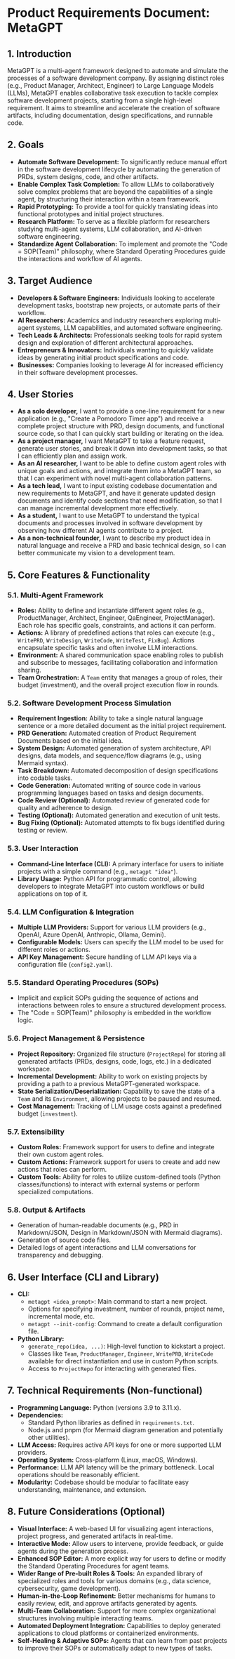# Product Requirements Document: MetaGPT

## 1. Introduction

MetaGPT is a multi-agent framework designed to automate and simulate the processes of a software development company. By assigning distinct roles (e.g., Product Manager, Architect, Engineer) to Large Language Models (LLMs), MetaGPT enables collaborative task execution to tackle complex software development projects, starting from a single high-level requirement. It aims to streamline and accelerate the creation of software artifacts, including documentation, design specifications, and runnable code.

## 2. Goals

*   **Automate Software Development:** To significantly reduce manual effort in the software development lifecycle by automating the generation of PRDs, system designs, code, and other artifacts.
*   **Enable Complex Task Completion:** To allow LLMs to collaboratively solve complex problems that are beyond the capabilities of a single agent, by structuring their interaction within a team framework.
*   **Rapid Prototyping:** To provide a tool for quickly translating ideas into functional prototypes and initial project structures.
*   **Research Platform:** To serve as a flexible platform for researchers studying multi-agent systems, LLM collaboration, and AI-driven software engineering.
*   **Standardize Agent Collaboration:** To implement and promote the "Code = SOP(Team)" philosophy, where Standard Operating Procedures guide the interactions and workflow of AI agents.

## 3. Target Audience

*   **Developers & Software Engineers:** Individuals looking to accelerate development tasks, bootstrap new projects, or automate parts of their workflow.
*   **AI Researchers:** Academics and industry researchers exploring multi-agent systems, LLM capabilities, and automated software engineering.
*   **Tech Leads & Architects:** Professionals seeking tools for rapid system design and exploration of different architectural approaches.
*   **Entrepreneurs & Innovators:** Individuals wanting to quickly validate ideas by generating initial product specifications and code.
*   **Businesses:** Companies looking to leverage AI for increased efficiency in their software development processes.

## 4. User Stories

*   **As a solo developer,** I want to provide a one-line requirement for a new application (e.g., "Create a Pomodoro Timer app") and receive a complete project structure with PRD, design documents, and functional source code, so that I can quickly start building or iterating on the idea.
*   **As a project manager,** I want MetaGPT to take a feature request, generate user stories, and break it down into development tasks, so that I can efficiently plan and assign work.
*   **As an AI researcher,** I want to be able to define custom agent roles with unique goals and actions, and integrate them into a MetaGPT team, so that I can experiment with novel multi-agent collaboration patterns.
*   **As a tech lead,** I want to input existing codebase documentation and new requirements to MetaGPT, and have it generate updated design documents and identify code sections that need modification, so that I can manage incremental development more effectively.
*   **As a student,** I want to use MetaGPT to understand the typical documents and processes involved in software development by observing how different AI agents contribute to a project.
*   **As a non-technical founder,** I want to describe my product idea in natural language and receive a PRD and basic technical design, so I can better communicate my vision to a development team.

## 5. Core Features & Functionality

### 5.1. Multi-Agent Framework
*   **Roles:** Ability to define and instantiate different agent roles (e.g., ProductManager, Architect, Engineer, QaEngineer, ProjectManager). Each role has specific goals, constraints, and actions it can perform.
*   **Actions:** A library of predefined actions that roles can execute (e.g., `WritePRD`, `WriteDesign`, `WriteCode`, `WriteTest`, `FixBug`). Actions encapsulate specific tasks and often involve LLM interactions.
*   **Environment:** A shared communication space enabling roles to publish and subscribe to messages, facilitating collaboration and information sharing.
*   **Team Orchestration:** A `Team` entity that manages a group of roles, their budget (investment), and the overall project execution flow in rounds.

### 5.2. Software Development Process Simulation
*   **Requirement Ingestion:** Ability to take a single natural language sentence or a more detailed document as the initial project requirement.
*   **PRD Generation:** Automated creation of Product Requirement Documents based on the initial idea.
*   **System Design:** Automated generation of system architecture, API designs, data models, and sequence/flow diagrams (e.g., using Mermaid syntax).
*   **Task Breakdown:** Automated decomposition of design specifications into codable tasks.
*   **Code Generation:** Automated writing of source code in various programming languages based on tasks and design documents.
*   **Code Review (Optional):** Automated review of generated code for quality and adherence to design.
*   **Testing (Optional):** Automated generation and execution of unit tests.
*   **Bug Fixing (Optional):** Automated attempts to fix bugs identified during testing or review.

### 5.3. User Interaction
*   **Command-Line Interface (CLI):** A primary interface for users to initiate projects with a simple command (e.g., `metagpt "idea"`).
*   **Library Usage:** Python API for programmatic control, allowing developers to integrate MetaGPT into custom workflows or build applications on top of it.

### 5.4. LLM Configuration & Integration
*   **Multiple LLM Providers:** Support for various LLM providers (e.g., OpenAI, Azure OpenAI, Anthropic, Ollama, Gemini).
*   **Configurable Models:** Users can specify the LLM model to be used for different roles or actions.
*   **API Key Management:** Secure handling of LLM API keys via a configuration file (`config2.yaml`).

### 5.5. Standard Operating Procedures (SOPs)
*   Implicit and explicit SOPs guiding the sequence of actions and interactions between roles to ensure a structured development process.
*   The "Code = SOP(Team)" philosophy is embedded in the workflow logic.

### 5.6. Project Management & Persistence
*   **Project Repository:** Organized file structure (`ProjectRepo`) for storing all generated artifacts (PRDs, designs, code, logs, etc.) in a dedicated workspace.
*   **Incremental Development:** Ability to work on existing projects by providing a path to a previous MetaGPT-generated workspace.
*   **State Serialization/Deserialization:** Capability to save the state of a `Team` and its `Environment`, allowing projects to be paused and resumed.
*   **Cost Management:** Tracking of LLM usage costs against a predefined budget (`investment`).

### 5.7. Extensibility
*   **Custom Roles:** Framework support for users to define and integrate their own custom agent roles.
*   **Custom Actions:** Framework support for users to create and add new actions that roles can perform.
*   **Custom Tools:** Ability for roles to utilize custom-defined tools (Python classes/functions) to interact with external systems or perform specialized computations.

### 5.8. Output & Artifacts
*   Generation of human-readable documents (e.g., PRD in Markdown/JSON, Design in Markdown/JSON with Mermaid diagrams).
*   Generation of source code files.
*   Detailed logs of agent interactions and LLM conversations for transparency and debugging.

## 6. User Interface (CLI and Library)

*   **CLI:**
    *   `metagpt <idea_prompt>`: Main command to start a new project.
    *   Options for specifying investment, number of rounds, project name, incremental mode, etc.
    *   `metagpt --init-config`: Command to create a default configuration file.
*   **Python Library:**
    *   `generate_repo(idea, ...)`: High-level function to kickstart a project.
    *   Classes like `Team`, `ProductManager`, `Engineer`, `WritePRD`, `WriteCode` available for direct instantiation and use in custom Python scripts.
    *   Access to `ProjectRepo` for interacting with generated files.

## 7. Technical Requirements (Non-functional)

*   **Programming Language:** Python (versions 3.9 to 3.11.x).
*   **Dependencies:**
    *   Standard Python libraries as defined in `requirements.txt`.
    *   Node.js and pnpm (for Mermaid diagram generation and potentially other utilities).
*   **LLM Access:** Requires active API keys for one or more supported LLM providers.
*   **Operating System:** Cross-platform (Linux, macOS, Windows).
*   **Performance:** LLM API latency will be the primary bottleneck. Local operations should be reasonably efficient.
*   **Modularity:** Codebase should be modular to facilitate easy understanding, maintenance, and extension.

## 8. Future Considerations (Optional)

*   **Visual Interface:** A web-based UI for visualizing agent interactions, project progress, and generated artifacts in real-time.
*   **Interactive Mode:** Allow users to intervene, provide feedback, or guide agents during the generation process.
*   **Enhanced SOP Editor:** A more explicit way for users to define or modify the Standard Operating Procedures for agent teams.
*   **Wider Range of Pre-built Roles & Tools:** An expanded library of specialized roles and tools for various domains (e.g., data science, cybersecurity, game development).
*   **Human-in-the-Loop Refinement:** Better mechanisms for humans to easily review, edit, and approve artifacts generated by agents.
*   **Multi-Team Collaboration:** Support for more complex organizational structures involving multiple interacting teams.
*   **Automated Deployment Integration:** Capabilities to deploy generated applications to cloud platforms or containerized environments.
*   **Self-Healing & Adaptive SOPs:** Agents that can learn from past projects to improve their SOPs or automatically adapt to new types of tasks.
